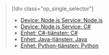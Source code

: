 > [!div class="op_single_selector"]
> * [Device: Node.js Service: Node.js](../articles/iot-hub/iot-hub-node-node-schedule-jobs.md)
> * [Device: Node.js Service: C#](../articles/iot-hub/iot-hub-csharp-node-schedule-jobs.md)
> * [Enhet: C#-tjänsten: C#](../articles/iot-hub/iot-hub-csharp-csharp-schedule-jobs.md)
> * [Enhet: Java-tjänsten: Java](../articles/iot-hub/iot-hub-java-java-schedule-jobs.md)
> * [Enhet: Python-tjänsten: Python](../articles/iot-hub/iot-hub-python-python-schedule-jobs.md)
